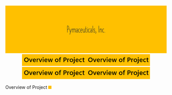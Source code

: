 <p align="center">
<img src="https://github.com/theidari/pymaceuticals/blob/main/Madule5-2.png" width="800"></br>
<img src="https://github.com/theidari/pymaceuticals/blob/main/Madule5-4.png" width="200"><img src="https://github.com/theidari/pymaceuticals/blob/main/Madule5-4.png" width="200"><img src="https://github.com/theidari/pymaceuticals/blob/main/Madule5-4.png" width="200"><img src="https://github.com/theidari/pymaceuticals/blob/main/Madule5-4.png" width="200">

</p>

Overview of Project <img src="https://github.com/theidari/pymaceuticals/blob/main/Madule5-5.png" width="10">
